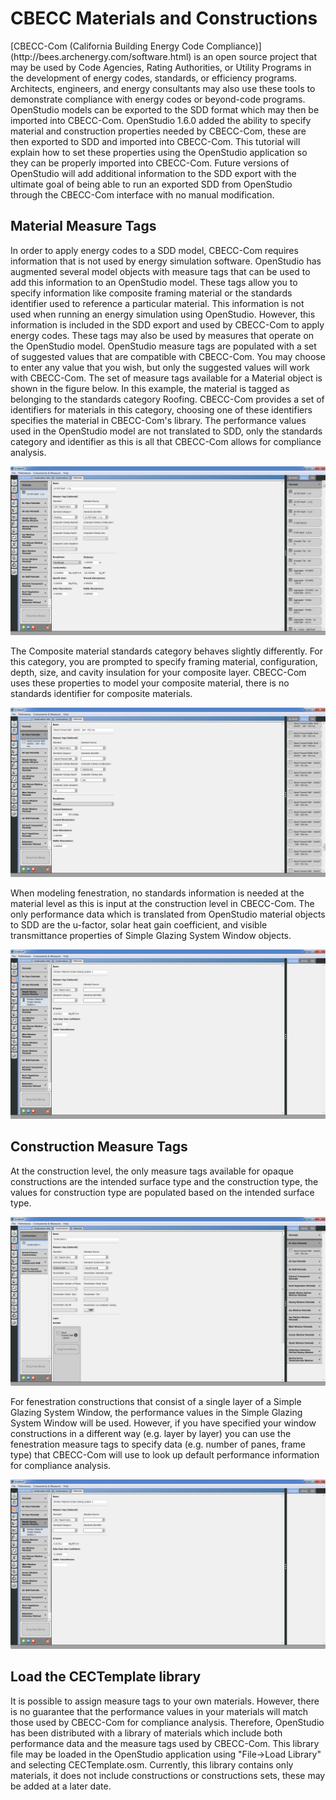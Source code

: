 <h1>CBECC Materials and Constructions</h1>
[CBECC-Com (California Building Energy Code Compliance)](http://bees.archenergy.com/software.html) is an open source project that may be used by Code Agencies, Rating Authorities, or Utility Programs in the development of energy codes, standards, or efficiency programs. Architects, engineers, and energy consultants may also use these tools to demonstrate compliance with energy codes or beyond-code programs. OpenStudio models can be exported to the SDD format which may then be imported into CBECC-Com.  OpenStudio 1.6.0 added the ability to specify material and construction properties needed by CBECC-Com, these are then exported to SDD and imported into CBECC-Com.  This tutorial will explain how to set these properties using the OpenStudio application so they can be properly imported into CBECC-Com.  Future versions of OpenStudio will add additional information to the SDD export with the ultimate goal of being able to run an exported SDD from OpenStudio through the CBECC-Com interface with no manual modification.

## Material Measure Tags
In order to apply energy codes to a SDD model, CBECC-Com requires information that is not used by energy simulation software.  OpenStudio has augmented several model objects with measure tags that can be used to add this information to an OpenStudio model.  These tags allow you to specify information like composite framing material or the standards identifier used to reference a particular material.  This information is not used when running an energy simulation using OpenStudio.  However, this information is included in the SDD export and used by CBECC-Com to apply energy codes.  These tags may also be used by measures that operate on the OpenStudio model.  OpenStudio measure tags are populated with a set of suggested values that are compatible with CBECC-Com.  You may choose to enter any value that you wish, but only the suggested values will work with CBECC-Com.  The set of measure tags available for a Material object is shown in the figure below.  In this example, the material is tagged as belonging to the standards category Roofing.  CBECC-Com provides a set of identifiers for materials in this category, choosing one of these identifiers specifies the material in CBECC-Com's library.  The performance values used in the OpenStudio model are not translated to SDD, only the standards category and identifier as this is all that CBECC-Com allows for compliance analysis.

[![Material Measure Tags](../img/cbecc_materials_constructions/cbecc_materials_material1.jpg "Click to view larger version.")](../img/cbecc_materials_constructions/cbecc_materials_material1.jpg)

The Composite material standards category behaves slightly differently.  For this category, you are prompted to specify framing material, configuration, depth, size, and cavity insulation for your composite layer.  CBECC-Com uses these properties to model your composite material, there is no standards identifier for composite materials.

[![Composite Material Measure Tags](../img/cbecc_materials_constructions/cbecc_materials_material2.jpg "Click to view larger version.")](../img/cbecc_materials_constructions/cbecc_materials_material2.jpg)

When modeling fenestration, no standards information is needed at the material level as this is input at the construction level in CBECC-Com.  The only performance data which is translated from OpenStudio material objects to SDD are the u-factor, solar heat gain coefficient, and visible transmittance properties of Simple Glazing System Window objects.

[![Simple Glazing System Window Measure Tags](../img/cbecc_materials_constructions/cbecc_materials_material3.jpg "Click to view larger version.")](../img/cbecc_materials_constructions/cbecc_materials_material3.jpg)

## Construction Measure Tags

At the construction level, the only measure tags available for opaque constructions are the intended surface type and the construction type, the values for construction type are  populated based on the intended surface type.

[![Composite Construction Measure Tags](../img/cbecc_materials_constructions/cbecc_materials_constructions2.jpg "Click to view larger version.")](../img/cbecc_materials_constructions/cbecc_materials_constructions2.jpg)

For fenestration constructions that consist of a single layer of a Simple Glazing System Window, the performance values in the Simple Glazing System Window will be used.  However, if you have specified your window constructions in a different way (e.g. layer by layer) you can use the fenestration measure tags to specify data (e.g. number of panes, frame type) that CBECC-Com will use to look up default performance information for compliance analysis.

[![Composite Construction Measure Tags](../img/cbecc_materials_constructions/cbecc_materials_constructions1.jpg "Click to view larger version.")](../img/cbecc_materials_constructions/cbecc_materials_constructions1.jpg)

## Load the CECTemplate library
It is possible to assign measure tags to your own materials.  However, there is no guarantee that the performance values in your materials will match those used by CBECC-Com for compliance analysis.  Therefore, OpenStudio has been distributed with a library of materials which include both performance data and the measure tags used by CBECC-Com.  This library file may be loaded in the OpenStudio application using "File->Load Library" and selecting CECTemplate.osm.  Currently, this library contains only materials, it does not include constructions or constructions sets, these may be added at a later date.

